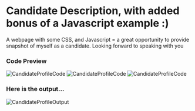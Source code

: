 # Candidate Description, with added bonus of a Javascript example :)
A webpage with some CSS, and Javascript = a great opportunity to provide snapshot of myself as a candidate. Looking forward to speaking with you

### Code Preview 

![CandidateProfileCode](https://itstaraking.github.io/JavaScript-Candidate-Profile/html.png)
![CandidateProfileCode](https://itstaraking.github.io/JavaScript-Candidate-Profile/javascript.png)
![CandidateProfileCode](https://itstaraking.github.io/JavaScript-Candidate-Profile/css.png)

### Here is the output...

![CandidateProfileOutput](https://itstaraking.github.io/JavaScript-Candidate-Profile/gifjs.gif)
